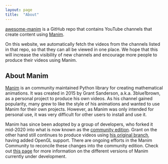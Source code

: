 ```yaml
---
layout: page
title:  "About"
---
```


[awesome-manim](https://github.com/ManimCommunity/awesome-manim) is a GitHub repo that contains YouTube channels that create content using [Manim](https://manim.community/).

On this website, we automatically fetch the videos from the channels listed in that repo, so that they can all be viewed in one place. We hope that this will increase the visibility of new channels and encourage more people to produce their videos using Manim.

## About Manim

[Manim](https://github.com/3b1b/manim) is an community maintained Python library for creating mathematical animations. It was created in 2015 by Grant Sanderson, a.k.a. 3blue1brown, as a personal project to produce his own videos. As his channel gained popularity, many grew to like the style of his animations and wanted to use Manim for their own projects. However, as Manim was only intended for personal use, it was very difficult for other users to install and use it.

Manim has since been adopted by a group of developers, who forked it mid-2020 into what is now known as the [community edition](https://manim.community). Grant on the other hand still continues to produce videos using [his original branch](https://3b1b.github.io/manim/), having added OpenGL support. There are ongoing efforts in the Manim Community to reconcile these changes into the community edition. Check out [this page](https://docs.manim.community/en/stable/installation/versions.html) for more information on the different versions of Manim currently under development.

